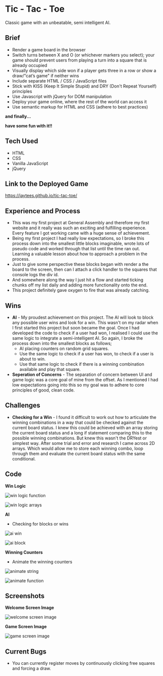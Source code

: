# Tic - Tac - Toe

Classic game with an unbeatable, semi intelligent AI.

## Brief

- Render a game board in the browser
- Switch turns between X and O (or whichever markers you select); your game should prevent users from playing a turn into a square that is already occupied
- Visually display which side won if a player gets three in a row or show a draw/"cat’s game" if neither wins
- Include separate HTML / CSS / JavaScript files
- Stick with KISS (Keep It Simple Stupid) and DRY (Don't Repeat Yourself) principles
- Use Javascript with jQuery for DOM manipulation
- Deploy your game online, where the rest of the world can access it
- Use semantic markup for HTML and CSS (adhere to best practices)

**and finally...**

**have some fun with it!!**

## Tech Used

- HTML
- CSS
- Vanilla JavaScript
- jQuery

## Link to the Deployed Game

https://jaytees.github.io/tic-tac-toe/

## Experience and Process

- This was my first project at General Assembly and therefore my first website and it really was such an exciting and fulfilling experience. Every feature I got working came with a huge sense of achievement.
- Being my first project I had really low expectations, so I broke this process down into the smallest little blocks imaginable, wrote lots of pseudo code and worked through that list until the time ran out. Learning a valuable lesson about how to approach a problem in the process.
- Just to give some perspective these blocks began with render a the board to the screen, then can I attach a click handler to the squares that console logs the div id.
- And somewhere along the way I just hit a flow and started ticking chunks off my list daily and adding more functionality onto the end.
- This project definitely gave oxygen to fire that was already catching.

## Wins

- **AI** - My proudest achievement on this project. The AI will look to block any possible user wins and look for a win. This wasn't on my radar when I first started this project but soon became the goal. Once I had developed the code to check if a user had won, I realised I could use the same logic to integrate a semi-intelligent AI. So again, I broke the process down into the smallest blocks as follows;
  - AI placing counters on random grid squares.
  - Use the same logic to check if a user has won, to check if a user is about to win.
  - Use that same logic to check if there is a winning combination available and play that square.
- **Seperation of Concerns** - The separation of concern between UI and game logic was a core goal of mine from the offset. As I mentioned I had low expectations going into this so my goal was to adhere to core principles of good, clean code.

## Challenges

- **Checking for a Win** - I found it difficult to work out how to articulate the winning combinations in a way that could be checked against the current board status. I knew this could be achieved with an array storing the current board status and a long if statement comparing this to the possible winning combinations. But knew this wasn't the DRYest or simplest way. After some trial and error and research I came across 2D arrays. Which would allow me to store each winning combo, loop through them and evaluate the current board status with the same conditional.

## Code

**Win Logic**

![win logic function](images/win-logic-function.png)

![win logic arrays](images/win-logic-arrays.png)

**AI**

- Checking for blocks or wins

![ai win](images/win-or-block1.png)

![ai block](images/win-or-block2.png)

**Winning Counters**

- Animate the winning counters

![animate string](images/animate1.png)

![animate function](images/animate2.png)

## Screenshots

**Welcome Screen Image**

![welcome screen image](images/welcome-screen.png)

**Game Screen Image**

![game screen image](images/game-play.png)

## Current Bugs

- You can currently register moves by continuously clicking free squares and forcing a draw.
